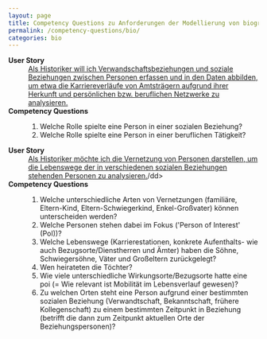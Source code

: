 ```yaml
---
layout: page
title: Competency Questions zu Anforderungen der Modellierung von biographischen Daten
permalink: /competency-questions/bio/
categories: bio
---
```


<dl>
  <dt><b>User Story</b></dt>
<dd><a href="https://gitlab.rlp.net/digikar/user-stories/-/issues/4">Als Historiker will ich Verwandschaftsbeziehungen und soziale Beziehungen zwischen Personen erfassen und in den Daten abbilden, um etwa die Karriereverläufe von Amtsträgern aufgrund ihrer Herkunft und persönlichen bzw. beruflichen Netzwerke zu analysieren.</a></dd>
  <dt><b>Competency Questions</b></dt>
<dd>
<ol>
<li>Welche Rolle spielte eine Person in einer sozialen Beziehung?</li>
<li>Welche Rolle spielte eine Person in einer beruflichen Tätigkeit?</li>
</ol>
</dd>
</dl>

<dl>
  <dt><b>User Story</b></dt>
<dd><a href="https://gitlab.rlp.net/digikar/user-stories/-/issues/20">Als Historiker möchte ich die Vernetzung von Personen darstellen, um die Lebenswege der in verschiedenen sozialen Beziehungen stehenden Personen zu analysieren.</a>/dd>
  <dt><b>Competency Questions</b></dt>
<dd>
<ol>
<li>Welche unterschiedliche Arten von Vernetzungen (familiäre, Eltern-Kind, Eltern-Schwiegerkind, Enkel-Großvater) können unterscheiden werden?</li>
<li>Welche Personen stehen dabei im Fokus ('Person of Interest' (PoI))?</li>
<li>Welche Lebenswege (Karrierestationen, konkrete Aufenthalts- wie auch Bezugsorte/Dienstherren und Ämter) haben die Söhne, Schwiegersöhne, Väter und Großeltern zurückgelegt?</li>
<li>Wen heirateten die Töchter?</li>
<li>Wie viele unterschiedliche Wirkungsorte/Bezugsorte hatte eine poi (= Wie relevant ist Mobilität im Lebensverlauf gewesen)?</li>
<li>Zu welchen Orten steht eine Person aufgrund einer bestimmten sozialen Beziehung (Verwandtschaft, Bekanntschaft, frühere Kollegenschaft) zu einem bestimmten Zeitpunkt in Beziehung (betrifft die dann zum Zeitpunkt aktuellen Orte der Beziehungspersonen)?</li>
</ol>
</dd>
</dl>
